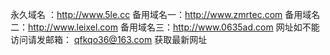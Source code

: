  永久域名 ：http://www.5le.cc
备用域名一：http://www.zmrtec.com
备用域名二：http://www.leixel.com
备用域名三：http://www.0635ad.com
网址如不能访问请发邮箱： qfkqo36@163.com  获取最新网址
